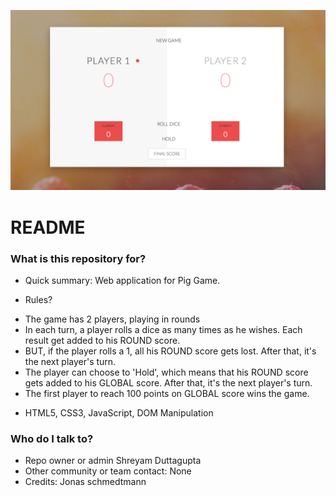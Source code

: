 ![](./readmepic.png)

# README #

### What is this repository for? ###

* Quick summary: Web application for Pig Game. 

* Rules? 

- The game has 2 players, playing in rounds
- In each turn, a player rolls a dice as many times as he wishes. Each result get added to his ROUND score.
- BUT, if the player rolls a 1, all his ROUND score gets lost. After that, it's the next player's turn.
- The player can choose to 'Hold', which means that his ROUND score gets added to his GLOBAL score. After that, it's the next player's turn.
- The first player to reach 100 points on GLOBAL score wins the game.

* HTML5, CSS3, JavaScript, DOM Manipulation


### Who do I talk to? ###

* Repo owner or admin Shreyam Duttagupta
* Other community or team contact: None
* Credits: Jonas schmedtmann
